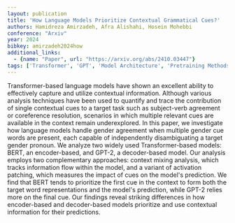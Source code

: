 ```yaml
---
layout: publication
title: 'How Language Models Prioritize Contextual Grammatical Cues?'
authors: Hamidreza Amirzadeh, Afra Alishahi, Hosein Mohebbi
conference: "Arxiv"
year: 2024
bibkey: amirzadeh2024how
additional_links:
  - {name: "Paper", url: "https://arxiv.org/abs/2410.03447"}
tags: ['Transformer', 'GPT', 'Model Architecture', 'Pretraining Methods', 'BERT']
---
```

Transformer-based language models have shown an excellent ability to
effectively capture and utilize contextual information. Although various
analysis techniques have been used to quantify and trace the contribution of
single contextual cues to a target task such as subject-verb agreement or
coreference resolution, scenarios in which multiple relevant cues are available
in the context remain underexplored. In this paper, we investigate how language
models handle gender agreement when multiple gender cue words are present, each
capable of independently disambiguating a target gender pronoun. We analyze two
widely used Transformer-based models: BERT, an encoder-based, and GPT-2, a
decoder-based model. Our analysis employs two complementary approaches: context
mixing analysis, which tracks information flow within the model, and a variant
of activation patching, which measures the impact of cues on the model's
prediction. We find that BERT tends to prioritize the first cue in the context
to form both the target word representations and the model's prediction, while
GPT-2 relies more on the final cue. Our findings reveal striking differences in
how encoder-based and decoder-based models prioritize and use contextual
information for their predictions.
